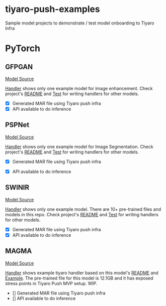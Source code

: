 # tiyaro-push-examples
Sample model projects to demonstrate / test model onboarding to Tiyaro Infra

# PyTorch


## GFPGAN
[Model Source](https://github.com/TencentARC/GFPGAN)

[Handler](./GFPGAN/tiyaro_handler/) shows only one example model for image enhancement.  Check project's [README](./GFPGAN/README.md) and [Test](./GFPGAN/tiyaro_handler.py) for writing handlers for other models.

- [x] Generated MAR file using Tiyaro push infra
- [x] API available to do inference

## PSPNet
[Model Source](https://github.com/yassouali/pytorch-segmentation)

[Handler](./PSPNet/tiyaro_handler/) shows only one example model for Image Segmentation. Check project's [README](./PSPNet/README.md) and [Test](./PSPNet/tiyaro_handler.py) for writing handlers for other models.

- [x] Generated MAR file using Tiyaro push infra
- [x] API available to do inference


## SWINIR
[Model Source](https://github.com/JingyunLiang/SwinIR)

[Handler](./SwinIR/tiyaro_handler/) shows only one example model.  There are 10+ pre-trained files and models in this repo.  Check project's [README](./SwinIR/README.md) and [Test](./SwinIR/main_test_swinir.py) for writing handlers for other models.

- [x] Generated MAR file using Tiyaro push infra
- [x] API available to do inference

## MAGMA
[Model Source](https://github.com/Aleph-Alpha/magma)

[Handler](./magma/tiyaro_handler/) shows example tiyaro handler based on this model's [README](./magma/README.md) and [Example](./magma/example_inference.py). The pre-trained file for this model is 12.1GB and it has exposed stress points in Tiyaro Push MVP setup.  WIP.

- [] Generated MAR file using Tiyaro push infra
- [] API available to do inference